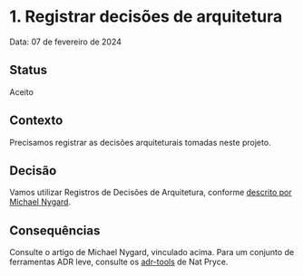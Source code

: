 # 1. Registrar decisões de arquitetura

Data: 07 de fevereiro de 2024

## Status

Aceito

## Contexto

Precisamos registrar as decisões arquiteturais tomadas neste projeto.

## Decisão

Vamos utilizar Registros de Decisões de Arquitetura,
conforme [descrito por Michael Nygard](http://thinkrelevance.com/blog/2011/11/15/documenting-architecture-decisions).

## Consequências

Consulte o artigo de Michael Nygard, vinculado acima. Para um conjunto de ferramentas ADR leve, consulte os [adr-tools](https://github.com/npryce/adr-tools) de Nat Pryce.